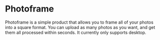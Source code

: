 Photoframe 
=======================

Photoframe is a simple product that allows you to frame all of your photos into
a square format. You can upload as many photos as you want, and get them all
processed within seconds. It currently only supports desktop.
